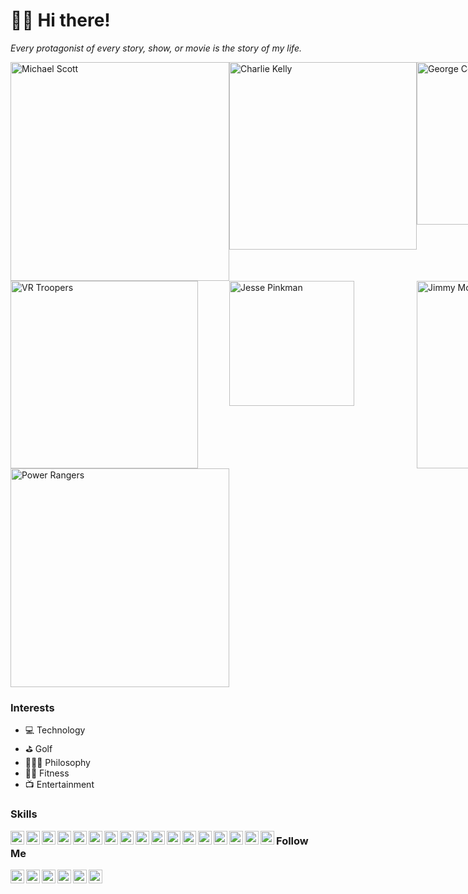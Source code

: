 # 🖖🏾 Hi there!

*Every protagonist of every story, show, or movie is the story of my life.*

<div style="display:grid; grid-template-columns:repeat(3, 1fr);"><img src="https://i.imgur.com/HTBxpUz.png" alt="Michael Scott" width="350" />
<img src="https://media2.giphy.com/media/9PaC2UWEsnIG6nXcsn/giphy.gif?cid=ecf05e472b3700a0765be9388b7c64d0e8b41a67519728fa&rid=giphy.gif" alt="Charlie Kelly" width="300" />
<img src="https://media2.giphy.com/media/Yy2H6trIkODoA/giphy.gif?cid=82a1493bzr9ikhrwdsu6126ibahrlk0gzpltak4mspdygcmq&rid=giphy.gif" alt="George Costanza" width="260" />
<img src="https://media3.giphy.com/media/DK9NoD7j2nRVm/giphy.gif?cid=6c09b9524f0f67905a232eade7253fff1138e181aa5f163a&rid=giphy.gif" alt="VR Troopers" width="300" />
<img src="https://media2.giphy.com/media/LiljwvntZmf4c/giphy.gif?cid=6c09b9524fc1bd7fe401b862ed480e5cfed089944b746f6a&rid=giphy.gif" alt="Jesse Pinkman" width="200" />
<img src="https://media1.giphy.com/media/l0EwYGlvQ7STj3wyc/giphy.gif?cid=82a1493bqxqne8ng9pyocwzqhi6aorb201mo6d2059bxejgl&rid=giphy.gif" alt="Jimmy McGill" width="300" />
<img src="https://media4.giphy.com/media/b3Owrrk9ZsC4w/giphy.gif?cid=82a1493bbwntmysi6q7atew19hnrnwxxmky3q62fm38p4g6k&rid=giphy.gif" alt="Power Rangers" width="350" /></div>

### Interests
- 💻 Technology
- ⛳ Golf
- 🧘🏽‍♂️ Philosophy
- 🏋️‍♂️ Fitness
- 📺 Entertainment

### Skills
<img src="https://cdn.jsdelivr.net/npm/simple-icons@v3/icons/html5.svg" width="22" align="left" style="color:#E34F26">
<img src="https://cdn.jsdelivr.net/npm/simple-icons@v3/icons/css3.svg" width="22" align="left" style="color:#1572B6">
<img src="https://cdn.jsdelivr.net/npm/simple-icons@v3/icons/javascript.svg" width="22" align="left" style="color:#F7DF1E">
<img src="https://cdn.jsdelivr.net/npm/simple-icons@v3/icons/jquery.svg" width="22" align="left" style="color:#0769AD">
<img src="https://cdn.jsdelivr.net/npm/simple-icons@v3/icons/react.svg" width="22" align="left" style="color:#61DAFB">
<img src="https://cdn.jsdelivr.net/npm/simple-icons@5.19.0/icons/vuedotjs.svg" width="22" align="left" style="color:#4FC08D">
<img src="https://cdn.jsdelivr.net/npm/simple-icons@5.19.0/icons/nodedotjs.svg" width="22" align="left" style="color:#339933">
<img src="https://cdn.jsdelivr.net/npm/simple-icons@v3/icons/java.svg" width="22" align="left" style="color:#007396">
<img src="https://cdn.jsdelivr.net/npm/simple-icons@v3/icons/csharp.svg" width="22" align="left" style="color:#239120">
<img src="https://cdn.jsdelivr.net/npm/simple-icons@v3/icons/mysql.svg" width="22" align="left" style="color:#4479A1">
<img src="https://cdn.jsdelivr.net/npm/simple-icons@v3/icons/php.svg" width="22" align="left" style="color:#777BB4">
<img src="https://cdn.jsdelivr.net/npm/simple-icons@v3/icons/python.svg" width="22" align="left" style="color:#3776AB">
<img src="https://cdn.jsdelivr.net/npm/simple-icons@v3/icons/ruby.svg" width="22" align="left" style="color:#CC342D">
<img src="https://cdn.jsdelivr.net/npm/simple-icons@v3/icons/r.svg" width="22" align="left" style="color:#276DC3">
<img src="https://cdn.jsdelivr.net/npm/simple-icons@5.19.0/icons/pwa.svg" width="22" align="left" style="color:#5A0FC8">
<img src="https://cdn.jsdelivr.net/npm/simple-icons@v3/icons/react.svg" width="22" align="left" style="color:#61DAFB">
<img src="https://cdn.jsdelivr.net/npm/simple-icons@v3/icons/flutter.svg" width="22" align="left" style="color:#02569B">

### Follow Me
<a href="https://theuiguru.blogspot.com" target="_blank"><img src="https://cdn.jsdelivr.net/npm/simple-icons@v3/icons/blogger.svg" width="22" align="left"></a> 
<a href="https://codepen.io/cthomas" target="_blank"><img src="https://cdn.jsdelivr.net/npm/simple-icons@v3/icons/codepen.svg" width="22" align="left"></a> 
<a href="https://twitter.com/cthomas1211" target="_blank"><img src="https://cdn.jsdelivr.net/npm/simple-icons@v3/icons/twitter.svg" width="22" align="left"></a> 
<a href="https://linkedin.com/in/christhomas101" target="_blank"><img src="https://cdn.jsdelivr.net/npm/simple-icons@v3/icons/linkedin.svg" width="22" align="left"></a> 
<a href="https://instagr.am/cthomas1211" target="_blank"><img src="https://cdn.jsdelivr.net/npm/simple-icons@v3/icons/instagram.svg" width="22" align="left"></a> 
<a href="https://youtube.com/ndnweb24" target="_blank"><img src="https://cdn.jsdelivr.net/npm/simple-icons@v3/icons/youtube.svg" width="22" align="left"></a>
